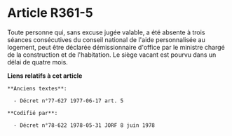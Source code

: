 # Article R361-5

Toute personne qui, sans excuse jugée valable, a été absente à trois séances consécutives du conseil national de l'aide
personnalisée au logement, peut être déclarée démissionnaire d'office par le ministre chargé de la construction et de
l'habitation. Le siège vacant est pourvu dans un délai de quatre mois.

**Liens relatifs à cet article**

	**Anciens textes**:

	  - Décret n°77-627 1977-06-17 art. 5

	**Codifié par**:

	  - Décret n°78-622 1978-05-31 JORF 8 juin 1978
